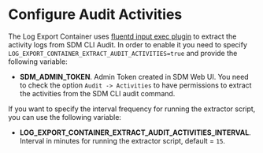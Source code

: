 # Configure Audit Activities

The Log Export Container uses [fluentd input exec plugin](https://docs.fluentd.org/input/exec) to extract the activity logs from SDM CLI Audit.
In order to enable it you need to specify `LOG_EXPORT_CONTAINER_EXTRACT_AUDIT_ACTIVITIES=true` and provide the following variable:
* **SDM_ADMIN_TOKEN**. Admin Token created in SDM Web UI. You need to check the option `Audit -> Activities` to have permissions to extract the activities from the SDM CLI audit command.

If you want to specify the interval frequency for running the extractor script, you can use the following variable:
* **LOG_EXPORT_CONTAINER_EXTRACT_AUDIT_ACTIVITIES_INTERVAL**. Interval in minutes for running the extractor script, default = `15`.
